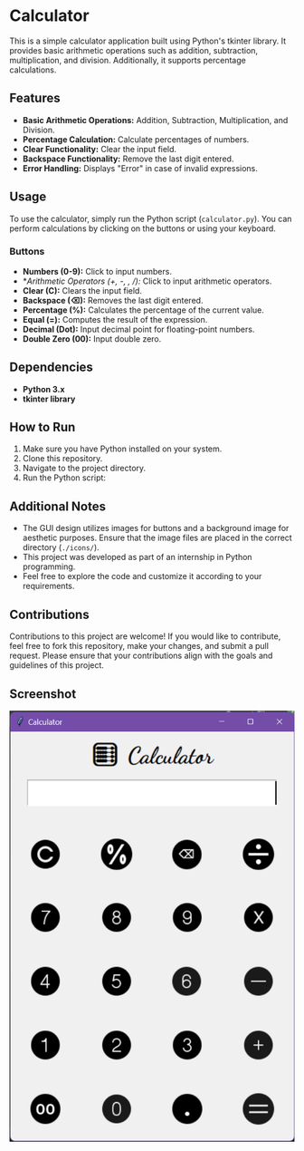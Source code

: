 # Calculator

This is a simple calculator application built using Python's tkinter library. It provides basic arithmetic operations such as addition, subtraction, multiplication, and division. Additionally, it supports percentage calculations.

## Features

- **Basic Arithmetic Operations:** Addition, Subtraction, Multiplication, and Division.
- **Percentage Calculation:** Calculate percentages of numbers.
- **Clear Functionality:** Clear the input field.
- **Backspace Functionality:** Remove the last digit entered.
- **Error Handling:** Displays "Error" in case of invalid expressions.

## Usage

To use the calculator, simply run the Python script (`calculator.py`). You can perform calculations by clicking on the buttons or using your keyboard.

### Buttons

- **Numbers (0-9):** Click to input numbers.
- **Arithmetic Operators (+, -, *, /):** Click to input arithmetic operators.
- **Clear (C):** Clears the input field.
- **Backspace (⌫):** Removes the last digit entered.
- **Percentage (%):** Calculates the percentage of the current value.
- **Equal (=):** Computes the result of the expression.
- **Decimal (Dot):** Input decimal point for floating-point numbers.
- **Double Zero (00):** Input double zero.

## Dependencies

- **Python 3.x**
- **tkinter library**

## How to Run

1. Make sure you have Python installed on your system.
2. Clone this repository.
3. Navigate to the project directory.
4. Run the Python script:

## Additional Notes

- The GUI design utilizes images for buttons and a background image for aesthetic purposes. Ensure that the image files are placed in the correct directory (`./icons/`).
- This project was developed as part of an internship in Python programming.
- Feel free to explore the code and customize it according to your requirements.

## Contributions

Contributions to this project are welcome! If you would like to contribute, feel free to fork this repository, make your changes, and submit a pull request. Please ensure that your contributions align with the goals and guidelines of this project.

## Screenshot
![Screenshort of the program](https://github.com/meetvivek/CODEWAY/blob/2d847b8a85ec29f7310294066b3030e07b3326a0/Calculator/Screenshot.png)


